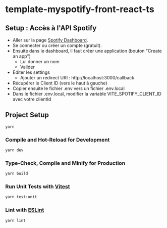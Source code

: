 # template-myspotify-front-react-ts

## Setup : Accès à l'API Spotify

* Aller sur la page [Spotify Dashboard](https://developer.spotify.com/dashboard).
* Se connecter ou créer un compte (gratuit).
* Ensuite dans le dashboard, il faut créer une application (bouton "Create an app")
    * Lui donner un nom
    * Valider
* Editer les settings
    * Ajouter un redirect URI : http://localhost:3000/callback
* Récupérer le Client ID (vers le haut à gauche)
* Copier ensuite le fichier .env vers un fichier .env.local
* Dans le fichier .env.local, modifier la variable VITE_SPOTIFY_CLIENT_ID avec votre clientId

## Project Setup

```sh
yarn
```

### Compile and Hot-Reload for Development

```sh
yarn dev
```

### Type-Check, Compile and Minify for Production

```sh
yarn build
```

### Run Unit Tests with [Vitest](https://vitest.dev/)

```sh
yarn test:unit
```

### Lint with [ESLint](https://eslint.org/)

```sh
yarn lint
```
